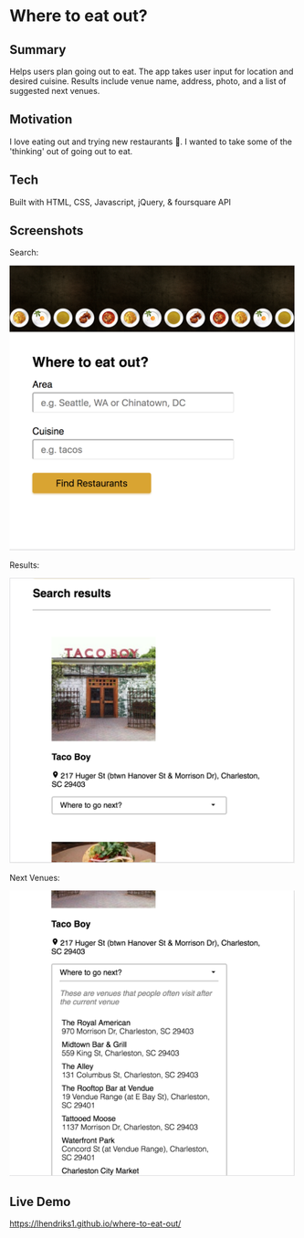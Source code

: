# Where to eat out?

## Summary
Helps users plan going out to eat. The app takes user input for location and desired cuisine. Results include venue name, address, photo, and a list of suggested next venues.

## Motivation
I love eating out and trying new restaurants :fork_and_knife:. I wanted to take some of the 'thinking' out of going out to eat.

## Tech
Built with HTML, CSS, Javascript, jQuery, & foursquare API

## Screenshots

Search:

<img src="./screenshots/screen-shot-home.png" alt="search box" width="500" height="500">

Results:

<img src="./screenshots/screen-shot-results.png" alt="results" width="500" height="500">

Next Venues:

<img src="./screenshots/screen-shot-next-venues.png" alt="next venues" width="500" height="500">

## Live Demo
https://lhendriks1.github.io/where-to-eat-out/

